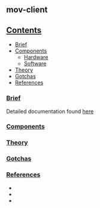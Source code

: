 ## mov-client

## [Contents](#contents)
- [Brief](#brief)
- [Components](#components)
  - [Hardware](#hardware)
  - [Software](#software)
- [Theory](#theory)
- [Gotchas](#gotchas)
- [References](#references)

### [Brief](#brief)

Detailed documentation found [here](https://tortuoise.github.io/ti-cc3220.html)

### [Components](#components)

### [Theory](#theory)

### [Gotchas](#gotchas)

### [References](#references)
+ [](https://)
+ [](https://) 
+ [](https://)
